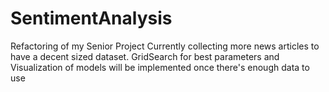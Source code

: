 # SentimentAnalysis
Refactoring of my Senior Project
Currently collecting more news articles to have a decent sized dataset.
GridSearch for best parameters and Visualization of models will be implemented once there's enough data to use
